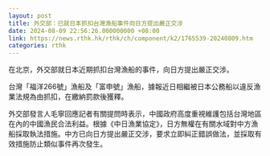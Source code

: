 ```yaml
---
layout: post
title: 外交部：已就日本抓扣台灣漁船事件向日方提出嚴正交涉
date: 2024-08-09 22:56:26.000000000 +08:00
link: https://news.rthk.hk/rthk/ch/component/k2/1765539-20240809.htm
categories: rthk
---
```


在北京，外交部就日本近期抓扣台灣漁船的事件，向日方提出嚴正交涉。

台灣「福洋266號」漁船及「富申號」漁船，據報近日相繼被日本公務船以違反漁業法規為由抓扣，在繳納罰款後獲釋。

外交部發言人毛寧回應記者有關提問時表示，中國政府高度重視維護包括台灣地區在內的中國漁民合法利益。根據《中日漁業協定》，日方無權在有關水域對中方漁船採取執法措施。中方已向日方提出嚴正交涉，要求立即糾正錯誤做法，並採取有效措施防止類似事件再次發生。
